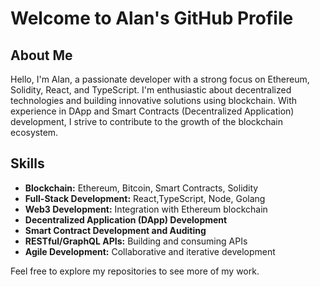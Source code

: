 # Welcome to Alan's GitHub Profile


## About Me

Hello, I'm Alan, a passionate developer with a strong focus on Ethereum, Solidity, React, and TypeScript. I'm enthusiastic about decentralized technologies and building innovative solutions using blockchain. With experience in DApp and Smart Contracts (Decentralized Application) development, I strive to contribute to the growth of the blockchain ecosystem.

## Skills

- **Blockchain:** Ethereum, Bitcoin, Smart Contracts, Solidity
- **Full-Stack Development:** React,TypeScript, Node, Golang
- **Web3 Development:** Integration with Ethereum blockchain
- **Decentralized Application (DApp) Development**
- **Smart Contract Development and Auditing**
- **RESTful/GraphQL APIs:** Building and consuming APIs
- **Agile Development:** Collaborative and iterative development

Feel free to explore my repositories to see more of my work.
